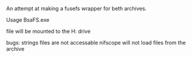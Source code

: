 

An attempt at making a fusefs wrapper for beth archives.

Usage BsaFS.exe <location of bsa archive passed as a string>

file will be mounted to the H: drive

bugs:
    strings files are not accessable
    nifscope will not load files from the archive
    
